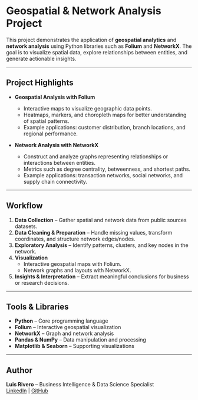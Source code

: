 # Geospatial & Network Analysis Project

This project demonstrates the application of **geospatial analytics** and **network analysis** using Python libraries such as **Folium** and **NetworkX**. The goal is to visualize spatial data, explore relationships between entities, and generate actionable insights.

---

## Project Highlights

- **Geospatial Analysis with Folium**  
  - Interactive maps to visualize geographic data points.  
  - Heatmaps, markers, and choropleth maps for better understanding of spatial patterns.  
  - Example applications: customer distribution, branch locations, and regional performance.

- **Network Analysis with NetworkX**  
  - Construct and analyze graphs representing relationships or interactions between entities.  
  - Metrics such as degree centrality, betweenness, and shortest paths.  
  - Example applications: transaction networks, social networks, and supply chain connectivity.

---

## Workflow

1. **Data Collection** – Gather spatial and network data from public sources datasets.  
2. **Data Cleaning & Preparation** – Handle missing values, transform coordinates, and structure network edges/nodes.  
3. **Exploratory Analysis** – Identify patterns, clusters, and key nodes in the network.  
4. **Visualization**  
   - Interactive geospatial maps with Folium.  
   - Network graphs and layouts with NetworkX.  
5. **Insights & Interpretation** – Extract meaningful conclusions for business or research decisions.

---

## Tools & Libraries

- **Python** – Core programming language  
- **Folium** – Interactive geospatial visualization  
- **NetworkX** – Graph and network analysis  
- **Pandas & NumPy** – Data manipulation and processing  
- **Matplotlib & Seaborn** – Supporting visualizations  

---

## Author

**Luis Rivero** – Business Intelligence & Data Science Specialist  
[LinkedIn](https://www.linkedin.com/in/luis-joseph-rivero-salguedo-b73878aa) | [GitHub](https://github.com/LuisJoseph7)

